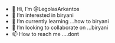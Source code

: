 - 👋 Hi, I’m @LegolasArkantos
- 👀 I’m interested in biryani
- 🌱 I’m currently learning ...how to biryani
- 💞️ I’m looking to collaborate on ...biryani
- 📫 How to reach me ....dont

<!---
LegolasArkantos/LegolasArkantos is a ✨ special ✨ repository because its `README.md` (this file) appears on your GitHub profile.
You can click the Preview link to take a look at your changes.
--->
